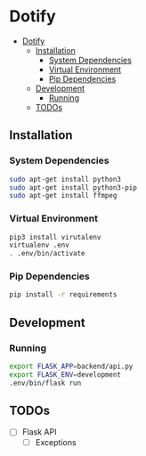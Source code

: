 # Dotify

- [Dotify](#dotify)
  - [Installation](#installation)
    - [System Dependencies](#system-dependencies)
    - [Virtual Environment](#virtual-environment)
    - [Pip Dependencies](#pip-dependencies)
  - [Development](#development)
    - [Running](#running)
  - [TODOs](#todos)

## Installation

### System Dependencies

```bash
sudo apt-get install python3
sudo apt-get install python3-pip
sudo apt-get install ffmpeg
```

### Virtual Environment

```bash
pip3 install virutalenv
virtualenv .env
. .env/bin/activate
```

### Pip Dependencies

```bash
pip install -r requirements
```

## Development

### Running

```bash
export FLASK_APP=backend/api.py
export FLASK_ENV=development
.env/bin/flask run
```

## TODOs

- [ ] Flask API
  - [ ] Exceptions
